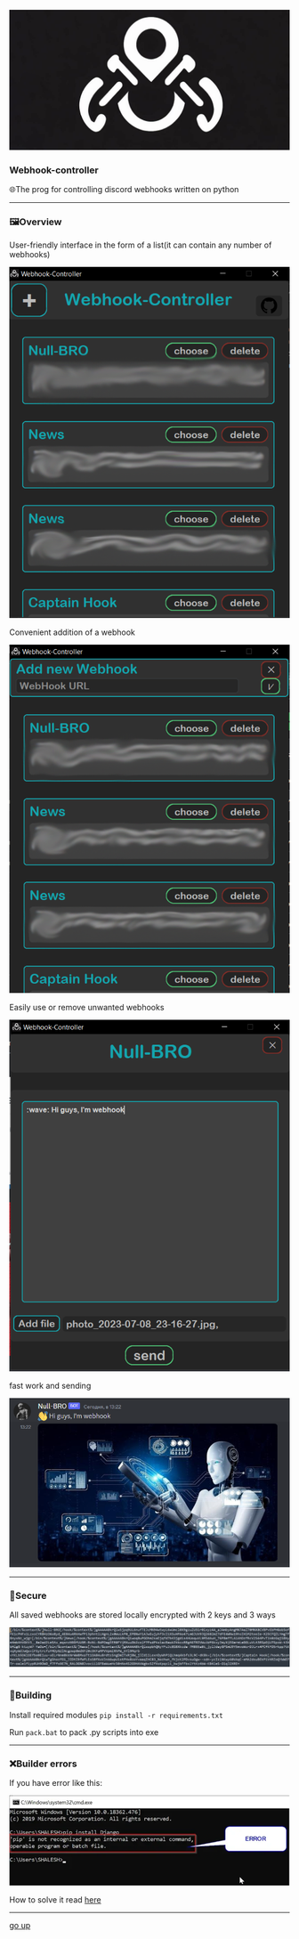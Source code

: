 <a id ="up"></a>
![logo](images\logo.png)

### Webhook-controller
🌐The prog for controlling discord webhooks written on python


---

### 🖼Overview

User-friendly interface in the form of a list(it can contain any number of webhooks)

![1](images\Screenshot_1.png)

Сonvenient addition of a webhook

![2](images\Screenshot_2.png)

Easily use or remove unwanted webhooks

![3](images\Screenshot_3.png)

fast work and sending

![4](images\Screenshot_4.png)

---

### 🔐Secure
All saved webhooks are stored locally encrypted with 2 keys and 3 ways

![5](images\Screenshot_5.png)

---

### 🧱Building

Install required modules `pip install -r requirements.txt`

Run `pack.bat` to pack .py scripts into exe

---
### ❌Builder errors

If you have error like this:

![error](images/error.png)

How to solve it read [here](https://www.stechies.com/pip-not-recognized-internal-external-command/)

---
[go up](#up)